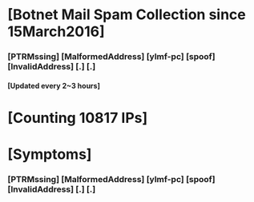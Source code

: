 # [Botnet Mail Spam Collection since 15March2016]
### [PTRMssing] [MalformedAddress] [ylmf-pc] [spoof] [InvalidAddress] [.] [.]
#### [Updated every 2~3 hours]

# [Counting 10817 IPs]

# [Symptoms] 
###   [PTRMssing] [MalformedAddress] [ylmf-pc] [spoof] [InvalidAddress] [.] [.]
